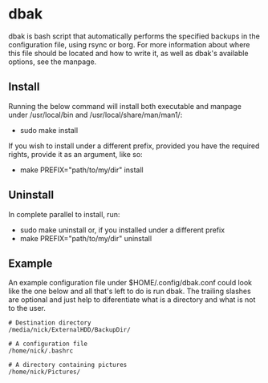 # dbak

dbak is bash script that automatically performs the specified backups
in the configuration file, using rsync or borg. For more information about where this
file should be located and how to write it, as well as dbak's
available options, see the manpage.

## Install

Running the below command will install both executable and manpage
under /usr/local/bin and /usr/local/share/man/man1/:
- sudo make install

If you wish to install under a different prefix, provided you have
the required rights, provide it as an argument, like so:
- make PREFIX="path/to/my/dir" install

## Uninstall

In complete parallel to install, run:
- sudo make uninstall
or, if you installed under a different prefix
- make PREFIX="path/to/my/dir" uninstall

## Example

An example configuration file under $HOME/.config/dbak.conf could
look like the one below and all that's left to do is run dbak. The
trailing slashes are optional and just help to diferentiate what is
a directory and what is not to the user.

```
# Destination directory
/media/nick/ExternalHDD/BackupDir/

# A configuration file
/home/nick/.bashrc

# A directory containing pictures
/home/nick/Pictures/
```
